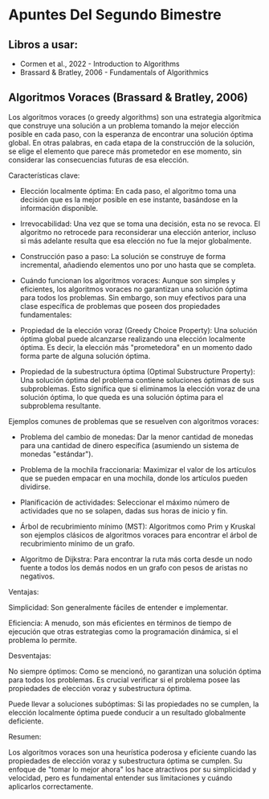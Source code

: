 # Apuntes Del Segundo Bimestre 
## Libros a usar: 
* Cormen et al., 2022 - Introduction to Algorithms 
* Brassard & Bratley, 2006 - Fundamentals of Algorithmics 

## Algoritmos Voraces (Brassard & Bratley, 2006)
Los algoritmos voraces (o greedy algorithms) son una estrategia algorítmica que construye una solución a un problema tomando la mejor elección posible en cada paso, con la esperanza de encontrar una solución óptima global. En otras palabras, en cada etapa de la construcción de la solución, se elige el elemento que parece más prometedor en ese momento, sin considerar las consecuencias futuras de esa elección.

Características clave:
* Elección localmente óptima: En cada paso, el algoritmo toma una decisión que es la mejor posible en ese instante, basándose en la información disponible.

* Irrevocabilidad: Una vez que se toma una decisión, esta no se revoca. El algoritmo no retrocede para reconsiderar una elección anterior, incluso si más adelante resulta que esa elección no fue la mejor globalmente.

* Construcción paso a paso: La solución se construye de forma incremental, añadiendo elementos uno por uno hasta que se completa.

* Cuándo funcionan los algoritmos voraces: Aunque son simples y eficientes, los algoritmos voraces no garantizan una solución óptima para todos los problemas. Sin embargo, son muy efectivos para una clase específica de problemas que poseen dos propiedades fundamentales:

* Propiedad de la elección voraz (Greedy Choice Property): Una solución óptima global puede alcanzarse realizando una elección localmente óptima. Es decir, la elección más "prometedora" en un momento dado forma parte de alguna solución óptima.

* Propiedad de la subestructura óptima (Optimal Substructure Property): Una solución óptima del problema contiene soluciones óptimas de sus subproblemas. Esto significa que si eliminamos la elección voraz de una solución óptima, lo que queda es una solución óptima para el subproblema resultante.

Ejemplos comunes de problemas que se resuelven con algoritmos voraces:

- Problema del cambio de monedas: Dar la menor cantidad de monedas para una cantidad de dinero específica (asumiendo un sistema de monedas "estándar").

- Problema de la mochila fraccionaria: Maximizar el valor de los artículos que se pueden empacar en una mochila, donde los artículos pueden dividirse.

- Planificación de actividades: Seleccionar el máximo número de actividades que no se solapen, dadas sus horas de inicio y fin.

- Árbol de recubrimiento mínimo (MST): Algoritmos como Prim y Kruskal son ejemplos clásicos de algoritmos voraces para encontrar el árbol de recubrimiento mínimo de un grafo.

- Algoritmo de Dijkstra: Para encontrar la ruta más corta desde un nodo fuente a todos los demás nodos en un grafo con pesos de aristas no negativos.

Ventajas:

Simplicidad: Son generalmente fáciles de entender e implementar.

Eficiencia: A menudo, son más eficientes en términos de tiempo de ejecución que otras estrategias como la programación dinámica, si el problema lo permite.

Desventajas:

No siempre óptimos: Como se mencionó, no garantizan una solución óptima para todos los problemas. Es crucial verificar si el problema posee las propiedades de elección voraz y subestructura óptima.

Puede llevar a soluciones subóptimas: Si las propiedades no se cumplen, la elección localmente óptima puede conducir a un resultado globalmente deficiente.

Resumen:

Los algoritmos voraces son una heurística poderosa y eficiente cuando las propiedades de elección voraz y subestructura óptima se cumplen. Su enfoque de "tomar lo mejor ahora" los hace atractivos por su simplicidad y velocidad, pero es fundamental entender sus limitaciones y cuándo aplicarlos correctamente.


